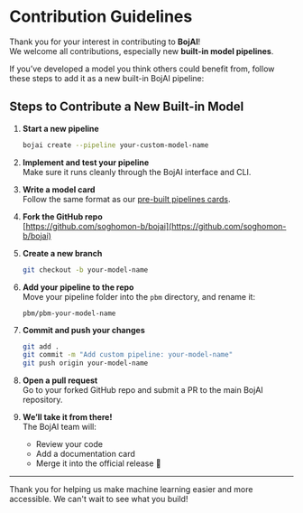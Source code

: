 
# Contribution Guidelines

Thank you for your interest in contributing to **BojAI**!   
We welcome all contributions, especially new **built-in model pipelines**.

If you’ve developed a model you think others could benefit from, follow these steps to add it as a new built-in BojAI pipeline:



## Steps to Contribute a New Built-in Model

1. **Start a new pipeline**
   ```bash
   bojai create --pipeline your-custom-model-name
   ```

2. **Implement and test your pipeline**  
   Make sure it runs cleanly through the BojAI interface and CLI.

3. **Write a model card**  
   Follow the same format as our [pre-built pipelines cards](../pre-built-pipelines/). 

4. **Fork the GitHub repo**  
   [https://github.com/soghomon-b/bojai](https://github.com/soghomon-b/bojai)

5. **Create a new branch**
   ```bash
   git checkout -b your-model-name
   ```

6. **Add your pipeline to the repo**  
   Move your pipeline folder into the `pbm` directory, and rename it:
   ```
   pbm/pbm-your-model-name
   ```

7. **Commit and push your changes**
   ```bash
   git add .
   git commit -m "Add custom pipeline: your-model-name"
   git push origin your-model-name
   ```

8. **Open a pull request**  
   Go to your forked GitHub repo and submit a PR to the main BojAI repository.

9. **We’ll take it from there!**  
   The BojAI team will:
   - Review your code
   - Add a documentation card
   - Merge it into the official release 🎉

---

Thank you for helping us make machine learning easier and more accessible. We can't wait to see what you build!
